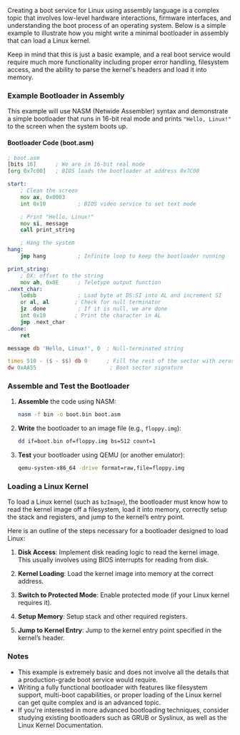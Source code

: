 Creating a boot service for Linux using assembly language is a complex topic that involves low-level hardware interactions, firmware interfaces, and understanding the boot process of an operating system. Below is a simple example to illustrate how you might write a minimal bootloader in assembly that can load a Linux kernel. 

Keep in mind that this is just a basic example, and a real boot service would require much more functionality including proper error handling, filesystem access, and the ability to parse the kernel's headers and load it into memory.

### Example Bootloader in Assembly

This example will use NASM (Netwide Assembler) syntax and demonstrate a simple bootloader that runs in 16-bit real mode and prints `"Hello, Linux!"` to the screen when the system boots up.

#### Bootloader Code (boot.asm)

```asm
; boot.asm
[bits 16]      ; We are in 16-bit real mode
[org 0x7c00]   ; BIOS loads the bootloader at address 0x7C00

start:
    ; Clean the screen
    mov ax, 0x0003
    int 0x10          ; BIOS video service to set text mode

    ; Print "Hello, Linux!"
    mov si, message
    call print_string

    ; Hang the system
hang:
    jmp hang          ; Infinite loop to keep the bootloader running

print_string:
    ; DX: offset to the string
    mov ah, 0x0E      ; Teletype output function
.next_char:
    lodsb             ; Load byte at DS:SI into AL and increment SI
    or al, al        ; Check for null terminator
    jz .done          ; If it is null, we are done
    int 0x10         ; Print the character in AL
    jmp .next_char
.done:
    ret

message db 'Hello, Linux!', 0  ; Null-terminated string

times 510 - ($ - $$) db 0      ; Fill the rest of the sector with zeros
dw 0xAA55                       ; Boot sector signature
```

### Assemble and Test the Bootloader

1. **Assemble** the code using NASM:
   ```bash
   nasm -f bin -o boot.bin boot.asm
   ```

2. **Write** the bootloader to an image file (e.g., `floppy.img`):
   ```bash
   dd if=boot.bin of=floppy.img bs=512 count=1
   ```

3. **Test** your bootloader using QEMU (or another emulator):
   ```bash
   qemu-system-x86_64 -drive format=raw,file=floppy.img
   ```

### Loading a Linux Kernel

To load a Linux kernel (such as `bzImage`), the bootloader must know how to read the kernel image off a filesystem, load it into memory, correctly setup the stack and registers, and jump to the kernel’s entry point. 

Here is an outline of the steps necessary for a bootloader designed to load Linux:

1. **Disk Access**: Implement disk reading logic to read the kernel image. This usually involves using BIOS interrupts for reading from disk.

2. **Kernel Loading**: Load the kernel image into memory at the correct address.

3. **Switch to Protected Mode**: Enable protected mode (if your Linux kernel requires it).

4. **Setup Memory**: Setup stack and other required registers.

5. **Jump to Kernel Entry**: Jump to the kernel entry point specified in the kernel’s header.

### Notes
- This example is extremely basic and does not involve all the details that a production-grade boot service would require.
- Writing a fully functional bootloader with features like filesystem support, multi-boot capabilities, or proper loading of the Linux kernel can get quite complex and is an advanced topic.
- If you're interested in more advanced bootloading techniques, consider studying existing bootloaders such as GRUB or Syslinux, as well as the Linux Kernel Documentation.
